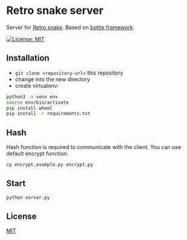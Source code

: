 # Retro snake server

Server for [Retro snake](https://github.com/Devoter/snake). Based on [bottle framework](https://github.com/bottlepy/bottle).

[![License: MIT](https://img.shields.io/badge/License-MIT-yellow.svg)](https://opensource.org/licenses/MIT)

## Installation

* `git clone <repository-url>` this repository
* change into the new directory
* create virtualenv:
```bash
python3 -m venv env
source env/bin/activate
pip install wheel
pip install -r requirements.txt
```

## Hash

Hash function is required to communicate with the client. You can use default encrypt function:
```bash
cp encrypt.example.py encrypt.py
```

## Start

```bash
python server.py
```

## License

[MIT](LICENSE)
